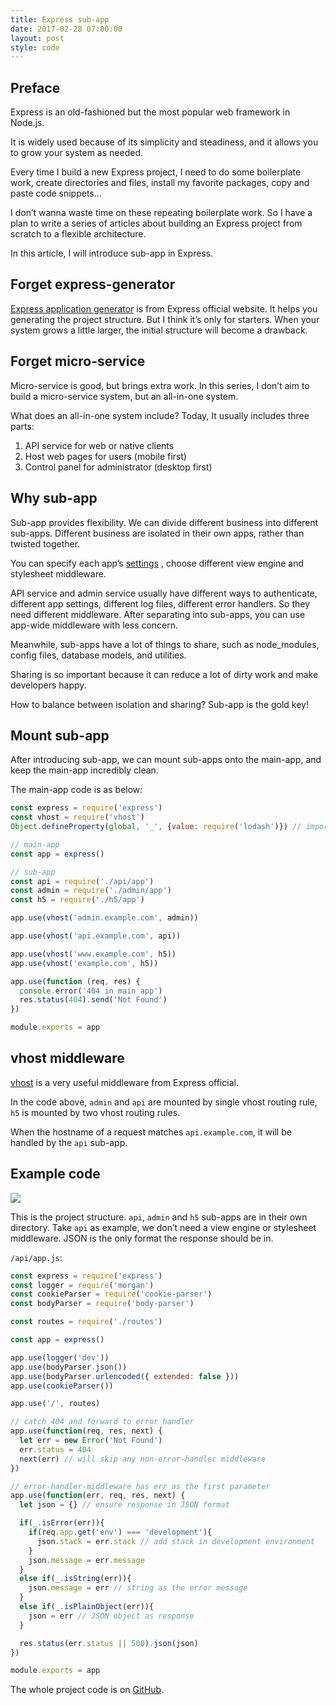 ```yaml
---
title: Express sub-app
date: 2017-02-28 07:00:00
layout: post
style: code
---
```


## Preface
Express is an old-fashioned but the most popular web framework in Node.js.

It is widely used because of its simplicity and steadiness, and it allows you to grow your system as needed.

Every time I build a new Express project, I need to do some boilerplate work, create directories and files, install my favorite packages, copy and paste code snippets…

I don’t wanna waste time on these repeating boilerplate work. So I have a plan to write a series of articles about building an Express project from scratch to a flexible architecture.

In this article, I will introduce sub-app in Express.

## Forget express-generator
[Express application generator](http://expressjs.com/en/starter/generator.html) is from Express official website. It helps you generating the project structure. But I think it’s only for starters. When your system grows a little larger, the initial structure will become a drawback.

## Forget micro-service
Micro-service is good, but brings extra work. In this series, I don’t aim to build a micro-service system, but an all-in-one system.

What does an all-in-one system include? Today, It usually includes three parts:

1. API service for web or native clients
2. Host web pages for users (mobile first)
3. Control panel for administrator (desktop first)

## Why sub-app
Sub-app provides flexibility. We can divide different business into different sub-apps. Different business are isolated in their own apps, rather than twisted together.

You can specify each app’s [settings](http://expressjs.com/en/4x/api.html#app.settings.table) , choose different view engine and stylesheet middleware.

API service and admin service usually have different ways to authenticate, different app settings, different log files, different error handlers. So they need different middleware. After separating into sub-apps, you can use app-wide middleware with less concern.

Meanwhile, sub-apps have a lot of things to share, such as node_modules, config files, database models, and utilities.

Sharing is so important because it can reduce a lot of dirty work and make developers happy.

How to balance between isolation and sharing? Sub-app is the gold key!

## Mount sub-app
After introducing sub-app, we can mount  sub-apps onto the main-app, and keep the main-app incredibly clean.

The main-app code is as below:

```js
const express = require('express')
const vhost = require('vhost')
Object.defineProperty(global, '_', {value: require('lodash')}) // import lodash globally

// main-app
const app = express()

// sub-app
const api = require('./api/app')
const admin = require('./admin/app')
const h5 = require('./h5/app')

app.use(vhost('admin.example.com', admin))

app.use(vhost('api.example.com', api))

app.use(vhost('www.example.com', h5))
app.use(vhost('example.com', h5))

app.use(function (req, res) {
  console.error('404 in main app')
  res.status(404).send('Not Found')
})

module.exports = app
```

## vhost middleware
[vhost](https://github.com/expressjs/vhost) is a very useful middleware from Express official.

In the code above,  `admin` and `api` are mounted by single vhost routing rule, `h5` is mounted by two vhost routing rules.

When the hostname of a request matches `api.example.com`, it will be handled by the `api` sub-app.

## Example code
![](/img/2017/express-sub-app_project-structure.png)

This is the project structure. `api`, `admin` and `h5` sub-apps are in their own directory. Take `api` as example, we don’t need a view engine or stylesheet middleware. JSON is the only format the response should be in.

`/api/app.js`:

```js
const express = require('express')
const logger = require('morgan')
const cookieParser = require('cookie-parser')
const bodyParser = require('body-parser')

const routes = require('./routes')

const app = express()

app.use(logger('dev'))
app.use(bodyParser.json())
app.use(bodyParser.urlencoded({ extended: false }))
app.use(cookieParser())

app.use('/', routes)

// catch 404 and forward to error handler
app.use(function(req, res, next) {
  let err = new Error('Not Found')
  err.status = 404
  next(err) // will skip any non-error-handler middleware
})

// error-handler-middleware has err as the first parameter
app.use(function(err, req, res, next) {
  let json = {} // ensure response in JSON format

  if(_.isError(err)){
    if(req.app.get('env') === 'development'){
      json.stack = err.stack // add stack in development environment
    }
    json.message = err.message
  }
  else if(_.isString(err)){
    json.message = err // string as the error message
  }
  else if(_.isPlainObject(err)){
    json = err // JSON object as response
  }

  res.status(err.status || 500).json(json)
})

module.exports = app
```

The whole project code is on [GitHub](https://github.com/mainTao/express-boilerplate-subapp).
